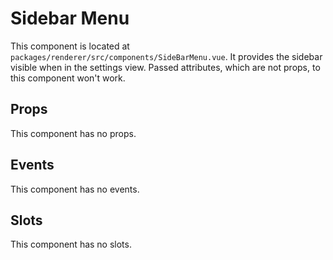 # Sidebar Menu

This component is located at `packages/renderer/src/components/SideBarMenu.vue`.
It provides the sidebar visible when in the settings view.
Passed attributes, which are not props, to this component won't work.

## Props

This component has no props.

## Events

This component has no events.

## Slots

This component has no slots.